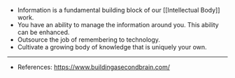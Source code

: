 - Information is a fundamental building block of our [[Intellectual Body]] work.
- You have an ability to manage the information around you. This ability can be enhanced.
- Outsource the job of remembering to technology.
- Cultivate a growing body of knowledge that is uniquely your own.
- ---
- References: https://www.buildingasecondbrain.com/